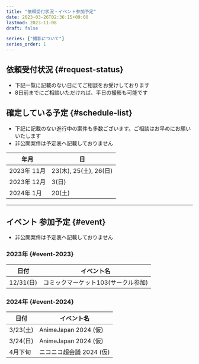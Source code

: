 ```yaml
---
title: "依頼受付状況・イベント参加予定"
date: 2023-03-26T02:36:15+09:00
lastmod: 2023-11-08
draft: false

series: ["撮影について"]
series_order: 1
---
```


## 依頼受付状況 {#request-status}

- 下記一覧に記載のない日にてご相談をお受けしております
- 8日前までにご相談いただければ、平日の撮影も可能です

## 確定している予定 {#schedule-list}

- 下記に記載のない進行中の案件も多数ございます。ご相談はお早めにお願いいたします
- 非公開案件は予定表へ記載しておりません

| 年月        | 日                     |
| ----------- | ---------------------- |
| 2023年 11月 | 23(木), 25(土), 26(日) |
| 2023年 12月 | 3(日)                  |
| 2024年 1月  | 20(土)                 |

---

## イベント 参加予定 {#event}

- 非公開案件は予定表へ記載しておりません

### 2023年 {#event-2023}

| 日付      | イベント名                          |
| --------- | ----------------------------------- |
| 12/31(日) | コミックマーケット103(サークル参加) |

### 2024年 {#event-2024}

| 日付     | イベント名               |
| -------- | ------------------------ |
| 3/23(土) | AnimeJapan 2024 (仮)     |
| 3/24(日) | AnimeJapan 2024 (仮)     |
| 4月下旬  | ニコニコ超会議 2024 (仮) |